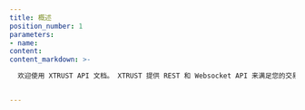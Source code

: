 ```yaml
---
title: 概述
position_number: 1
parameters:
- name:
content:
content_markdown: >-

  欢迎使用 XTRUST API 文档。 XTRUST 提供 REST 和 Websocket API 来满足您的交易需求。


---
```




